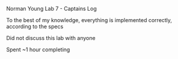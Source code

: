 Norman Young
Lab 7 - Captains Log

To the best of my knowledge, everything is implemented correctly, according to the specs

Did not discuss this lab with anyone

Spent ~1 hour completing
